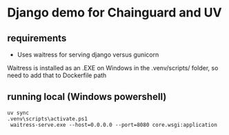 # Django demo for Chainguard and UV

## requirements
- Uses waitress for serving django versus gunicorn

Waitress is installed as an .EXE on Windows in the .venv/scripts/ folder, so need to add that to Dockerfile path

## running local (Windows powershell)
```
uv sync
.venv\scripts\activate.ps1
 waitress-serve.exe --host=0.0.0.0 --port=8080 core.wsgi:application
 ```
